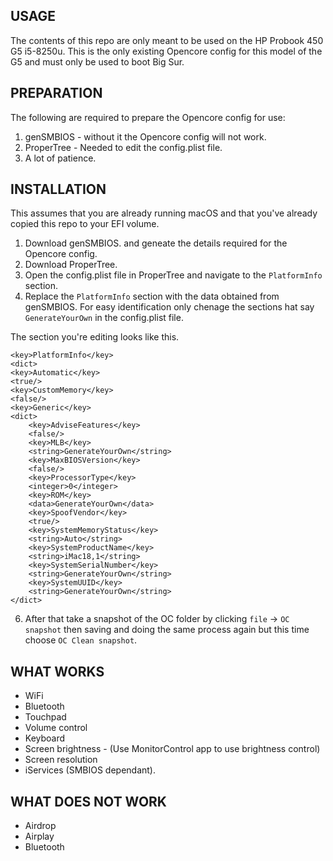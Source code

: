## USAGE

The contents of this repo are only meant to be used on the HP Probook 450 G5 i5-8250u.
This is the only existing Opencore config for this model of the G5 and must only be used to boot Big Sur.

## PREPARATION
    
The following are required to prepare the Opencore config for use:
        
1. genSMBIOS - without it the Opencore config will not work.
2. ProperTree -  Needed to edit the config.plist file.
3. A lot of patience.

## INSTALLATION
    
This assumes that you are already running macOS and that you've already copied this repo to your EFI volume.

1. Download genSMBIOS. and geneate the details required for the Opencore config.
2. Download ProperTree.
3. Open the config.plist file in ProperTree and navigate to the `PlatformInfo` section.
4. Replace the `PlatformInfo` section with the data obtained from genSMBIOS.
For easy identification only chenage the sections hat say `GenerateYourOwn` in the config.plist file.



The section you're editing looks like this.

```
<key>PlatformInfo</key>
<dict>
<key>Automatic</key>
<true/>
<key>CustomMemory</key>
<false/>
<key>Generic</key>
<dict>
    <key>AdviseFeatures</key>
 	<false/>
 	<key>MLB</key>
 	<string>GenerateYourOwn</string>
 	<key>MaxBIOSVersion</key>
 	<false/>
 	<key>ProcessorType</key>
 	<integer>0</integer>
 	<key>ROM</key>
 	<data>GenerateYourOwn</data>
 	<key>SpoofVendor</key>
 	<true/>
 	<key>SystemMemoryStatus</key>
 	<string>Auto</string>
 	<key>SystemProductName</key>
 	<string>iMac18,1</string>
 	<key>SystemSerialNumber</key>
 	<string>GenerateYourOwn</string>
 	<key>SystemUUID</key>
	<string>GenerateYourOwn</string>
</dict>
```
         
6. After that take a snapshot of the OC folder by clicking `file` -> `OC snapshot` then saving and doing the same process again but this time choose `OC Clean snapshot`.

## WHAT WORKS
- WiFi
- Bluetooth
- Touchpad
- Volume control 
- Keyboard
- Screen brightness - (Use MonitorControl app to use brightness control)
- Screen resolution
- iServices (SMBIOS dependant).

## WHAT DOES NOT WORK
- Airdrop
- Airplay
- Bluetooth